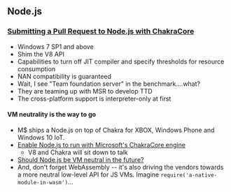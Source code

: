 ## Node.js

### [Submitting a Pull Request to Node.js with ChakraCore](https://blogs.windows.com/msedgedev/2016/01/19/nodejs-chakracore-mainline/)

* Windows 7 SP1 and above
* Shim the V8 API
* Capabilities to turn off JIT compiler and specify thresholds for resource consumption
* NAN compatibility is guaranteed
* Wait, I see "Team foundation server" in the benchmark....what?
* They are teaming up with MSR to develop TTD
* The cross-platform support is interpreter-only at first

#### VM neutrality is the way to go

* M$ ships a Node.js on top of Chakra for XBOX, Windows Phone and Windows 10 IoT.
* [Enable Node.js to run with Microsoft's ChakraCore engine](https://github.com/nodejs/node/pull/4765)
  * V8 and Chakra will sit down to talk
* [Should Node.js be VM neutral in the future?](https://github.com/nodejs/roadmap/issues/54)
* And, don't forget WebAssembly -- it's also driving the vendors towards a more neutral low-level API for JS VMs. Imagine `require('a-native-module-in-wasm')`...
